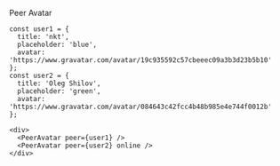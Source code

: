 Peer Avatar

    const user1 = {
      title: 'nkt',
      placeholder: 'blue',
      avatar: 'https://www.gravatar.com/avatar/19c935592c57cbeeec09a3b3d23b5b10'
    };
    const user2 = {
      title: 'Oleg Shilov',
      placeholder: 'green',
      avatar: 'https://www.gravatar.com/avatar/084643c42fcc4b48b985e4e744f0012b'
    };

    <div>
      <PeerAvatar peer={user1} />
      <PeerAvatar peer={user2} online />
    </div>
